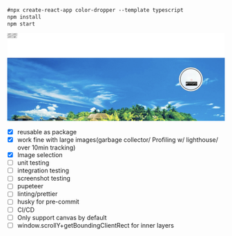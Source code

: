```shell
#npx create-react-app color-dropper --template typescript
npm install
npm start
```

![screenshot.png](shot.png)

- [x] reusable as package
- [x] work fine with large images(garbage collector/ Profiling w/ lighthouse/ over 10min tracking)
- [x] Image selection
- [ ] unit testing
- [ ] integration testing
- [ ] screenshot testing
- [ ] pupeteer
- [ ] linting/prettier
- [ ] husky for pre-commit
- [ ] CI/CD
- [ ] Only support canvas by default
- [ ] window.scrollY+getBoundingClientRect for inner layers
